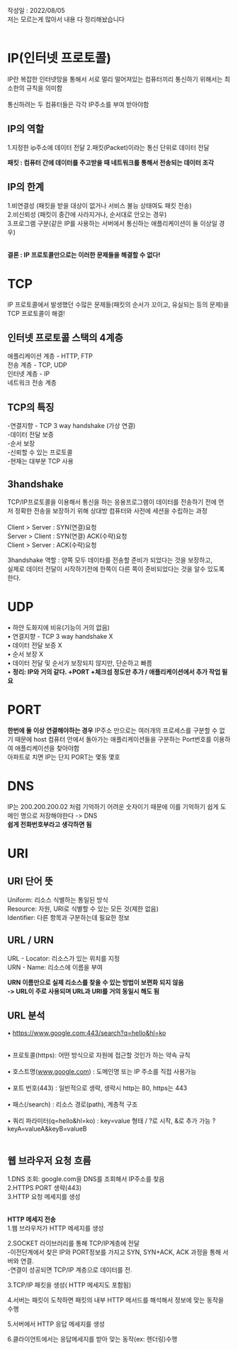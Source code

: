 
작성일 : 2022/08/05
<br>
저는 모르는게 많아서 내용 다 정리해놨습니다
<br>
<br>

# IP(인터넷 프로토콜)
IP란 복잡한 인터넷망을 통해서 서로 멀리 떨어져있는 컴퓨터끼리 통신하기 위해서는 최소한의 규칙을 의미함
<br>
<br>
통신하려는 두 컴퓨터들은 각각 IP주소를 부여 받아야함

## IP의 역할
1.지정한 ip주소에 데이터 전달
2.패킷(Packet)이라는 통신 단위로 데이터 전달

<b>
패킷 : 컴퓨터 간에 데이터를 주고받을 때 네트워크를 통해서 전송되는 데이터 조각
</b>
  
## IP의 한계
1.비연결성 (패킷을 받을 대상이 없거나 서비스 불능 상태여도 패킷 전송)<br>
2.비신뢰성  (패킷이 중간에 사라지거나, 순서대로 안오는 경우)<br>
3.프로그램 구분(같은 IP를 사용하는 서버에서 통신하는 애플리케이션이 둘 이상일 경우)

<br>
<b>
결론 : IP 프로토콜만으로는 이러한 문제들을 해결할 수 없다!
</b>

# TCP
IP 프로토콜에서 발생했던 수많은 문제들(패킷의 순서가 꼬이고, 유실되는 등의 문제)을 TCP 프로토콜이 해결!

## 인터넷 프로토콜 스택의 4계층

애플리케이션 계층 - HTTP, FTP
<br>
전송 계층 - TCP, UDP
<br>
인터넷 계층 - IP
<br>
네트워크 전송 계층
<br>


## TCP의 특징
-연결지향 - TCP 3 way handshake (가상 연결)<br>
-데이터 전달 보증<br>
-순서 보장<br>
-신뢰할 수 있는 프로토콜<br>
-현재는 대부분 TCP 사용<br>


## 3handshake
TCP/IP프로토콜을 이용해서 통신을 하는 응용프로그램이 데이터를 전송하기 전에 먼저 정확한 전송을 보장하기 위해 상대방 컴퓨터와 사전에 세션을 수립하는 과정
<br><br>
Client > Server : SYN(연결)요청 <br>
Server > Client : SYN(연결) ACK(수락)요청 <br>
Client > Server : ACK(수락)요청 <br>


3handshake 역할 :  양쪽 모두 데이타를 전송할 준비가 되었다는 것을 보장하고, <br>실제로 데이터 전달이 시작하기전에 한쪽이 다른 쪽이 준비되었다는 것을 알수 있도록 한다.


# UDP
• 하얀 도화지에 비유(기능이 거의 없음)<br>
• 연결지향 - TCP 3 way handshake X<br>
• 데이터 전달 보증 X<br>
• 순서 보장 X<br>
• 데이터 전달 및 순서가 보장되지 않지만, 단순하고 빠름<br>
• <b>정리: IP와 거의 같다. +PORT +체크섬 정도만 추가 / 애플리케이션에서 추가 작업 필요</b>


# PORT
<b>한번에 둘 이상 연결해야하는 경우</b>
IP주소 만으로는 여러개의 프로세스를 구분할 수 없기 때문에 host 컴퓨터 안에서 돌아가는 애플리케이션들을 구분하는 Port번호를 이용하여 애플리케이션을 찾아야함<br>
아파트로 치면 IP는 단지 PORT는 몇동 몇호


# DNS
IP는 200.200.200.02 처럼 기억하기 어려운 숫자이기 때문에 이를 기억하기 쉽게 도메인 명으로 저장해야한다  ->  DNS
<br>
<b>쉽게 전화번호부라고 생각하면 됨</b>



# URI


## URI 단어 뜻
Uniform: 리소스 식별하는 통일된 방식<br>
Resource: 자원, URI로 식별할 수 있는 모든 것(제한 없음)<br>
Identifier: 다른 항목과 구분하는데 필요한 정보<br>


## URL / URN
URL - Locator: 리소스가 있는 위치를 지정 <br>
URN - Name: 리소스에 이름을 부여 <br>

<b>URN 이름만으로 실제 리소스를 찾을 수 있는 방법이 보편화 되지 않음</b> <br>
<b> -> URL이 주로 사용되며 URL과 URI를 거의 동일시 해도 됨 </b>



## URL 분석

• https://www.google.com:443/search?q=hello&hl=ko<br><br>


• 프로토콜(https): 어떤 방식으로 자원에 접근할 것인가 하는 약속 규칙 <br><br>
• 호스트명(www.google.com) : 도메인명 또는 IP 주소를 직접 사용가능 <br><br>
• 포트 번호(443) : 일반적으로 생략, 생략시 http는 80, https는 443 <br><br>
• 패스(/search) : 리소스 경로(path), 계층적 구조 <br><br>
• 쿼리 파라미터(q=hello&hl=ko) : key=value 형태 / ?로 시작, &로 추가 가능 ?keyA=valueA&keyB=valueB  <br><br>

## 웹 브라우저 요청 흐름

1.DNS 조회: google.com을 DNS를 조회해서 IP주소를 찾음<br>
2.HTTPS PORT 생략(443)<br>
3.HTTP 요청 메세지를 생성<br><br>

<b>HTTP 메세지 전송</b><br>
1.웹 브라우저가 HTTP 메세지를 생성<br>

2.SOCKET 라이브러리를 통해 TCP/IP계층에 전달<br>
-이전단계에서 찾은 IP와 PORT정보를 가지고 SYN, SYN+ACK, ACK 과정을 통해 서버와 연결. <br>
-연결이 성공되면 TCP/IP 계층으로 데이터를 전.<br>


3.TCP/IP 패킷을 생성( HTTP 메세지도 포함됨) <br>


4.서버는 패킷이 도착하면 패킷의 내부 HTTP 메서드를 해석해서 정보에 맞는 동작을 수행 <br>

5.서버에서 HTTP 응답 메세지를 생성 <br>

6.클라이언트에서는 응답메세지를 받아 맞는 동작(ex: 렌더링)수행 <br>


  
  
  
  
  
